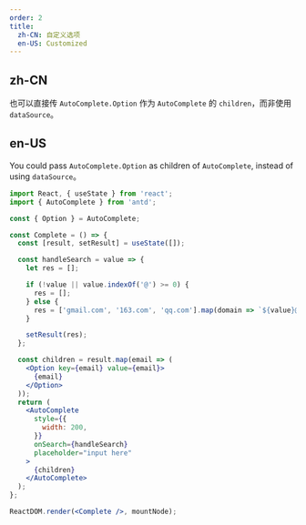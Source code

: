 ```yaml
---
order: 2
title:
  zh-CN: 自定义选项
  en-US: Customized
---
```


## zh-CN

也可以直接传 `AutoComplete.Option` 作为 `AutoComplete` 的 `children`，而非使用 `dataSource`。

## en-US

You could pass `AutoComplete.Option` as children of `AutoComplete`, instead of using `dataSource`。

```jsx
import React, { useState } from 'react';
import { AutoComplete } from 'antd';

const { Option } = AutoComplete;

const Complete = () => {
  const [result, setResult] = useState([]);

  const handleSearch = value => {
    let res = [];

    if (!value || value.indexOf('@') >= 0) {
      res = [];
    } else {
      res = ['gmail.com', '163.com', 'qq.com'].map(domain => `${value}@${domain}`);
    }

    setResult(res);
  };

  const children = result.map(email => (
    <Option key={email} value={email}>
      {email}
    </Option>
  ));
  return (
    <AutoComplete
      style={{
        width: 200,
      }}
      onSearch={handleSearch}
      placeholder="input here"
    >
      {children}
    </AutoComplete>
  );
};

ReactDOM.render(<Complete />, mountNode);
```
